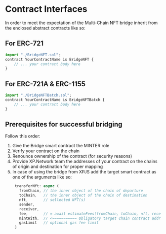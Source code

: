# Contract Interfaces

In order to meet the expectation of the Multi-Chain NFT bridge inherit from the enclosed abstract contracts like so:

## For ERC-721

```js
import "./BridgeNFT.sol";
contract YourContractName is BridgeNFT {
    // ... your contract body here
}

```

## For ERC-721A & ERC-1155

```js
import "./BridgeNFTBatch.sol";
contract YourContractName is BridgeNFTBatch {
    // ... your contract body here
}

```

## Prerequisites for successful bridging

Follow this order:
1. Give the Bridge smart contract the MINTER role
2. Verify your contract on the chain
3. Renounce ownership of the contract (for security reasons)
4. Provide XP.Network team the addresses of your contract on the chains of origin and destination for proper mapping
5. In case of using the bridge from XPJS add the target smart contract as one of the arguments like so:
   ```js
    transferNft: async (
      fromChain, // the inner object of the chain of departure
      toChain,   // the inner object of the chain of destination
      nft,       // sellected NFT(s)
      sender,     
      receiver,  
      fee,       // = await estimateFees(fromChain, toChain, nft, receiver);
      mintWith,  // <=========== Obligatory target chain contract address
      gasLimit   // optional gas fee limit
    )
   ```